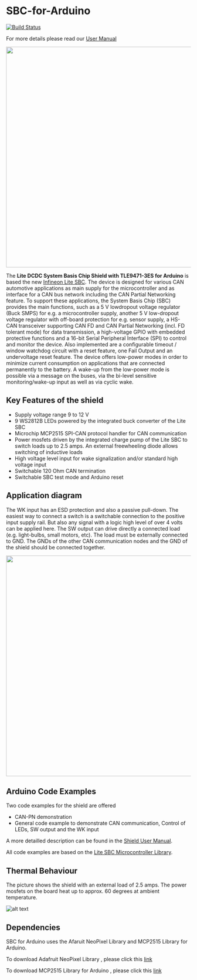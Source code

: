 # SBC-for-Arduino

[![Build Status](https://travis-ci.org/Infineon/SBC-for-Arduino.svg?branch=master)](https://travis-ci.org/Infineon/SBC-for-Arduino)

For more details please read our [User Manual](https://github.com/Infineon/SBC-for-Arduino/raw/master/Documents/docs/LiteSBC_Arduino_Shield_UserManual.pdf)

<img src="https://github.com/Infineon/SBC-for-Arduino/blob/master/Documents/images/Shield_top-view.jpg?raw=true" width=600>

The **Lite DCDC System Basis Chip Shield with TLE9471-3ES for Arduino** is based the new [Infineon Lite SBC](https://www.infineon.com/cms/de/product/automotive-system-ic/system-basis-chips-sbc/lite-sbc-family/).
The device is designed for various CAN automotive applications as main supply for the microcontroller and as interface for a CAN bus network including the CAN Partial Networking feature. 
To support these applications, the System Basis Chip (SBC) provides the main functions, such as a 5 V lowdropout voltage regulator (Buck SMPS) for e.g. a microcontroller supply, 
another 5 V low-dropout voltage regulator with off-board protection for e.g. sensor supply, a HS-CAN transceiver supporting CAN FD and CAN Partial Networking 
(incl. FD tolerant mode) for data transmission, a high-voltage GPIO with embedded protective functions and a 16-bit Serial Peripheral Interface (SPI) to control and monitor the device. 
Also implemented are a configurable timeout / window watchdog circuit with a reset feature, one Fail Output and an undervoltage reset feature. 
The device offers low-power modes in order to minimize current consumption on applications that are connected permanently to the battery. 
A wake-up from the low-power mode is possible via a message on the buses, via the bi-level sensitive monitoring/wake-up input as well as via cyclic wake.

## Key Features of the shield
* Supply voltage range 9 to 12 V
* 9 WS2812B LEDs powered by the integrated buck converter of the Lite SBC
* Microchip MCP2515 SPI-CAN protocol handler for CAN communication
* Power mosfets driven by the integrated charge pump of the Lite SBC to switch loads up to 2.5 amps. An external freewheeling diode allows switching of inductive loads
* High voltage level input for wake signalization and/or standard high voltage input
* Switchable 120 Ohm CAN termination
* Switchable SBC test mode and Arduino reset

## Application diagram
The WK input has an ESD protection and also a passive pull-down. The easiest way to connect a switch is a switchable connection to the positive input supply rail. But also any signal with a logic high level of over 4 volts can be applied here. 
The SW output can drive directly a connected load (e.g. light-bulbs, small motors, etc). The load must be externally connected to GND. The GNDs of the other CAN communication nodes and the GND of the shield should be connected together.

<img src="https://github.com/Infineon/SBC-for-Arduino/blob/master/Documents/images/overview.png?raw=true" width=600>

## Arduino Code Examples
Two code examples for the shield are offered
* CAN-PN demonstration
* General code example to demonstrate CAN communication, Control of LEDs, SW output and the WK input

A more detailled description can be found in the [Shield User Manual](https://github.com/Infineon/SBC-for-Arduino/raw/master/Documents/docs/LiteSBC_Arduino_Shield_UserManual.pdf).

All code examples are based on the [Lite SBC Microcontroller Library](https://github.com/Infineon/SBC-for-Arduino/raw/master/Documents/docs/LiteSBC_Library_UserManual.pdf).

## Thermal Behaviour
The picture shows the shield with an external load of 2.5 amps. The power mosfets on the board heat up to approx. 60 degrees at ambient temperature.

![alt text](https://github.com/Infineon/SBC-for-Arduino/blob/master/Documents/images/thermal_2_5_amps.jpg?raw=true "Thermal Behaviour Switched Power 2.5 Amps")

## Dependencies
SBC for Arduino uses the Afaruit NeoPixel Library and MCP2515 Library for Arduino.

To download Adafruit NeoPixel Library , please click this [link](https://github.com/adafruit/Adafruit_NeoPixel/archive/master.zip)

To download MCP2515 Library for Arduino , please click this [link](https://github.com/autowp/arduino-mcp2515/archive/master.zip)

